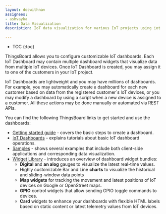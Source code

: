 ```yaml
---
layout: docwithnav
assignees:
- ashvayka
title: Data Visualization
description: IoT data visualization for various IoT projects using iot dashboards, dashboard widgets and real-time charts

---
```


* TOC
{:toc}

ThingsBoard allows you to configure customizable IoT dashboards.
Each IoT Dashboard may contain multiple dashboard widgets that visualize data from multiple IoT devices.
Once IoT Dashboard is created, you may assign it to one of the customers in your IoT project.

IoT Dashboards are lightweight and you may have millions of dashboards.
For example, you may automatically create a dashboard for each new customer based on data from the registered customer´s IoT devices,
or you may modify a dashboard by using a script when a new device is assigned to a customer. All these actions may be done manually or automated via REST APIs.

You can find the following ThingsBoard links to get started and use the dashboards:

 - [Getting started guide](/docs/getting-started-guides/helloworld/) - covers the basic steps to create a dashboard.
 - [IoT Dashboards](/docs/user-guide/ui/dashboards/) - explains tutorials about basic IoT dashboard operations.
 - [Samples](/docs/samples/) - shows several examples that include both client-side applications and corresponding data visualization.
 - [Widget Library](/docs/user-guide/ui/widget-library/) - introduces an overview of dashboard widget bundles:
   - **Digital** and **an                                                                                                                                                       alog** gauges to visualize the latest real-time values.
   - Highly customizable Bar and Line **charts** to visualize the historical and sliding-window data points
   - **Map widgets** for tracking the movement and latest positions of IoT devices on Google or OpenStreet maps.
   - **GPIO** control widgets that allow sending GPIO toggle commands to devices.
   - **Card** widgets to enhance your dashboards with flexible HTML labels based on static content or latest telemetry values from IoT devices.